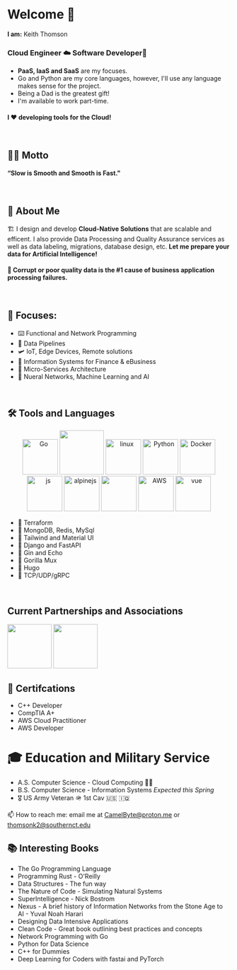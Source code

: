 # Welcome 👋  

**I am:** Keith Thomson

### Cloud Engineer ☁️ Software Developer🍦  



* **PaaS, IaaS and SaaS** are my focuses. 
* Go and Python are my core languages, however, I'll use any language makes sense for the project.
* Being a Dad is the greatest gift!
* I'm available to work part-time.

#### I ❤️ developing tools for the Cloud!

<br>

## 🐻‍❄️ Motto

####  “Slow is Smooth and Smooth is Fast."

<br>

## 🌊 About Me  

🏗️ I design and develop **Cloud-Native Solutions** that are scalable and efficent. I also provide Data Processing and Quality Assurance services as well as data labeling, migrations, database design, etc. __Let me prepare your data for Artificial Intelligence!__

#### 📛 Corrupt or poor quality data is the #1 cause of business application processing failures. 

<br>

## 🔎 Focuses: 

- ⌨️ Functional and Network Programming 
- 🧪 Data Pipelines
- 🛩️ IoT, Edge Devices, Remote solutions
- 📰 Information Systems for Finance & eBusiness 
- 🫧 Micro-Services Architecture 
- 🧠 Nueral Networks, Machine Learning and AI


<br>

## 🛠️ Tools and Languages 
          

<p align="center">
  <img src="https://cdn.jsdelivr.net/gh/devicons/devicon@latest/icons/go/go-original-wordmark.svg" width="80" height="80" alt="Go"/>
  <img src="https://cdn.jsdelivr.net/gh/devicons/devicon@latest/icons/digitalocean/digitalocean-original-wordmark.svg" height="100" width="100"/>
  <img src="https://cdn.jsdelivr.net/gh/devicons/devicon@latest/icons/linux/linux-original.svg" width="80" height="80" alt="linux"/>
  <img src="https://cdn.jsdelivr.net/gh/devicons/devicon@latest/icons/python/python-original-wordmark.svg" width="80" height="80" alt="Python"/>      
  <img src="https://cdn.jsdelivr.net/gh/devicons/devicon@latest/icons/docker/docker-original-wordmark.svg" width="80" height="80" alt="Docker"/>
  <img src="https://cdn.jsdelivr.net/gh/devicons/devicon@latest/icons/ansible/ansible-original-wordmark.svg" width="80" height="80" alt="js"/>         
  <img src="https://cdn.jsdelivr.net/gh/devicons/devicon@latest/icons/alpinejs/alpinejs-original-wordmark.svg" width="80" height="80" alt="alpinejs" />        
  <img src="https://cdn.jsdelivr.net/gh/devicons/devicon@latest/icons/googlecloud/googlecloud-original-wordmark.svg" width="80" height="80"/>
  <img src="https://cdn.jsdelivr.net/gh/devicons/devicon@latest/icons/amazonwebservices/amazonwebservices-original-wordmark.svg" width="80" height="80" alt="AWS"/>  
  <img src="https://cdn.jsdelivr.net/gh/devicons/devicon@latest/icons/grpc/grpc-original.svg" width="80" height="80" alt="vue"/> 
          
  
</p>


- 🦤 Terraform
- 🐫 MongoDB, Redis, MySql
- 🐝 Tailwind and Material UI
- 🐌 Django and FastAPI
- 🍋 Gin and Echo 
- 🦍 Gorilla Mux
- 🦩 Hugo
- 🧬 TCP/UDP/gRPC 

<br>
<div align="left">
  <span><h2>Current Partnerships and Associations</h2></span>
  <img src="https://cdn.jsdelivr.net/gh/devicons/devicon@latest/icons/digitalocean/digitalocean-original-wordmark.svg" height="100" width="100"/>
  <img src="https://cdn.jsdelivr.net/gh/devicons/devicon@latest/icons/google/google-original-wordmark.svg" height="100" width="100" />
</div>


## 🥇 Certifcations

<ul>
        <li>C++ Developer</li>
        <li>CompTIA A+</li>
        <li>AWS Cloud Practitioner</li>
        <li>AWS Developer</li>
</ul>

# 🎓 Education and Military Service


<ul>
        <li> A.S. Computer Science - Cloud Computing 👨‍🎓 </li>    
        <li>B.S. Computer Science - Information Systems <em>Expected this Spring</em></li>
        <li>🎖️ US Army Veteran 🪖 1st Cav 🇺🇸 🇮🇶 </li>
</ul>

📫 How to reach me: email me at CamelByte@proton.me or thomsonk2@southernct.edu

## 📚 Interesting Books 

- The Go Programming Language 
- Programming Rust - O'Reilly
- Data Structures - The fun way
- The Nature of Code - Simulating Natural Systems
- SuperIntelligence - Nick Bostrom 
- Nexus - A brief history of Information Networks from the Stone Age to AI - Yuval Noah Harari
- Designing Data Intensive Applications
- Clean Code - Great book outlining best practices and concepts
- Network Programming with Go
- Python for Data Science
- C++ for Dummies
- Deep Learning for Coders with fastai and PyTorch 
